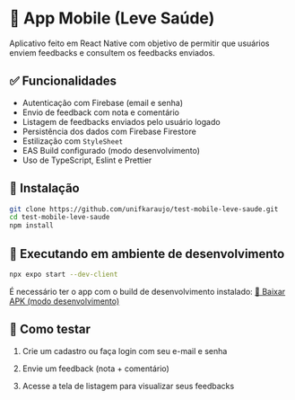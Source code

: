 # 📱 App Mobile (Leve Saúde)

Aplicativo feito em React Native com objetivo de permitir que usuários enviem feedbacks e consultem os feedbacks enviados.

## ✅ Funcionalidades

- Autenticação com Firebase (email e senha)
- Envio de feedback com nota e comentário
- Listagem de feedbacks enviados pelo usuário logado
- Persistência dos dados com Firebase Firestore
- Estilização com `StyleSheet`
- EAS Build configurado (modo desenvolvimento)
- Uso de TypeScript, Eslint e Prettier

## 🚀 Instalação

```bash
git clone https://github.com/unifkaraujo/test-mobile-leve-saude.git
cd test-mobile-leve-saude
npm install
```

## 📲 Executando em ambiente de desenvolvimento

```bash
npx expo start --dev-client
```

É necessário ter o app com o build de desenvolvimento instalado:
[🔗 Baixar APK (modo desenvolvimento)](https://expo.dev/accounts/kaiquescpc/projects/test-mobile-leve-saude/builds/48a62fc1-0e1d-4fed-a6a4-84d675812d37)

## 🧪 Como testar

1. Crie um cadastro ou faça login com seu e-mail e senha

2. Envie um feedback (nota + comentário)

3. Acesse a tela de listagem para visualizar seus feedbacks
